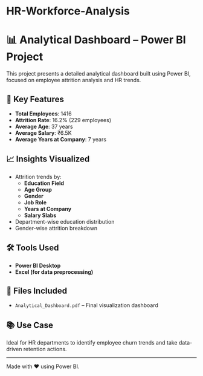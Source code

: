 # HR-Workforce-Analysis
# 📊 Analytical Dashboard – Power BI Project

This project presents a detailed analytical dashboard built using Power BI, focused on employee attrition analysis and HR trends.

## 📌 Key Features

- **Total Employees**: 1416
- **Attrition Rate**: 16.2% (229 employees)
- **Average Age**: 37 years
- **Average Salary**: ₹6.5K
- **Average Years at Company**: 7 years

## 📈 Insights Visualized

- Attrition trends by:
  - **Education Field**
  - **Age Group**
  - **Gender**
  - **Job Role**
  - **Years at Company**
  - **Salary Slabs**
- Department-wise education distribution
- Gender-wise attrition breakdown

## 🛠 Tools Used

- **Power BI Desktop**
- **Excel (for data preprocessing)**

## 📄 Files Included

- `Analytical_Dashboard.pdf` – Final visualization dashboard

## 📚 Use Case

Ideal for HR departments to identify employee churn trends and take data-driven retention actions.

---

Made with ❤️ using Power BI.
